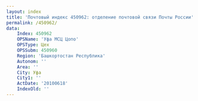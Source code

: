 ```yaml
---
layout: index
title: 'Почтовый индекс 450962: отделение почтовой связи Почты России'
permalink: /450962/
data:
    Index: 450962
    OPSName: 'Уфа МСЦ Цопо'
    OPSType: Цех
    OPSSubm: 450960
    Region: 'Башкортостан Республика'
    Autonom: ''
    Area: ''
    City: Уфа
    City1: ''
    ActDate: '20100618'
    IndexOld: ''
---
```

